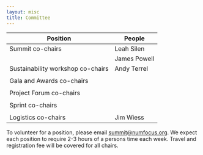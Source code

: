 ```yaml
---
layout: misc
title: Committee
---
```


| Position                          | People       |
|-----------------------------------|--------------|
| Summit co-chairs                  | Leah Silen   |
|                                   | James Powell |
| Sustainability workshop co-chairs | Andy Terrel  |
|                                   |              |
| Gala and Awards co-chairs         |              |
|                                   |              |
| Project Forum co-chairs           |              |
|                                   |              |
| Sprint co-chairs                  |              |
|                                   |              |
| Logistics co-chairs               | Jim Wiess    |
 
To volunteer for a position, please email [summit@numfocus.org](mailto://summit@numfocus.org).
We expect each position to require 2-3 hours of a persons time each week. Travel and registration
fee will be covered for all chairs.
